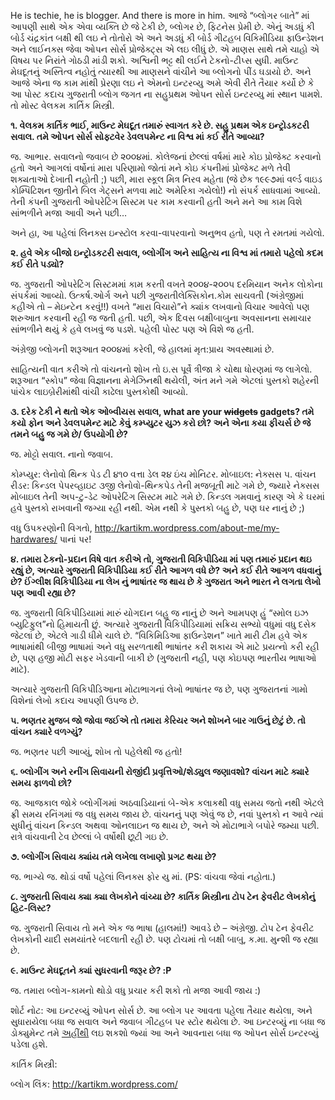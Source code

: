 He is techie, he is blogger. And there is more in him. આજે “બ્લોગર બાતે” માં આપણી સાથે એક એવા વ્યક્તિ છે જે ટેકી છે, બ્લોગર છે, ફિટનેસ પ્રેમી છે. એનું અડધું કી બોર્ડ ચંદ્રકાંત બક્ષી થી લઇ ને તોતોરો એ અને અડધું કી બોર્ડ ગીટહબ વિકિમીડિયા ફાઉન્ડેશન અને લાઈનક્સ જેવા ઓપન સોર્સ પ્રોજેક્ટ્સ એ લઇ લીધું છે. એ માણસ સાથે તમે ચાહો એ વિષય પર નિરાંતે ગોઠડી માંડી શકો. અશ્વિની ભટ્ટ થી લઈને ટેકનો-ટીપ્સ સુધી. માઉન્ટ મેઘદૂતનું અસ્તિત્વ નહોતું ત્યારથી આ માણસને વાંચીને આ બ્લોગનો પીંડ ઘડાયો છે. અને આજે એના જ કામ માંથી પ્રેરણા લઇ ને એમનો ઇન્ટરવ્યુ અમે એવી રીતે તૈયાર કર્યો છે કે આ પોસ્ટ કદાચ ગુજરાતી બ્લોગ જગત ના સહુપ્રથમ ઓપન સોર્સ ઇન્ટરવ્યુ માં સ્થાન પામશે. તો મોસ્ટ વેલકમ કાર્તિક મિસ્ત્રી.

**૧. વેલકમ કાર્તિક ભાઈ, માઉન્ટ મેઘદૂત તમારું સ્વાગત કરે છે. સહુ પ્રથમ એક ઇન્ટ્રોડકટરી સવાલ. તમે ઓપન સોર્સ સોફ્ટવેર ડેવલપમેન્ટ ના વિશ્વ માં કઈ રીતે આવ્યા?**

જ. આભાર. સવાલનો જવાબ છે ૨૦૦૪માં. કોલેજનાં છેલ્લાં વર્ષમાં મારે કોઇ પ્રોજેક્ટ કરવાનો હતો અને આગલાં વર્ષોનાં મારા પરિણામો જોતાં મને કોઇ કંપનીમાં પ્રોજેક્ટ મળે તેવી શક્યતાઓ દેખાતી નહોતી ;) પછી, મારા સ્કૂલ મિત્ર નિરવ મહેતા (જે છેક ૧૯૯૭માં વર્લ્ડ વાઇડ કોમ્પિટિશન જીતીને બિલ ગેટ્સને મળવા માટે અમેરિકા ગયેલો!) નો સંપર્ક સાધવામાં આવ્યો. તેની કંપની ગુજરાતી ઓપરેટિંગ સિસ્ટમ પર કામ કરવાની હતી અને મને આ કામ વિશે સાંભળીને મજા આવી અને પછી…

અને હા, આ પહેલાં લિનક્સ ઇન્સ્ટોલ કરવા-વાપરવાનો અનુભવ હતો, પણ તે રમતમાં ગયેલો.

**૨. હવે એક બીજો ઇન્ટ્રોડકટરી સવાલ, બ્લોગીંગ અને સાહિત્ય ના વિશ્વ માં તમારો પહેલો કદમ કઈ રીતે પડ્યો?**

જ. ગુજરાતી ઓપરેટિંગ સિસ્ટમમાં કામ કરતી વખતે ૨૦૦૪-૨૦૦૫ દરમિયાન અનેક લોકોના સંપર્કમાં આવ્યો. ઉત્કર્ષ.ઓર્ગ અને પછી ગુજરાતીલેક્સિકોન.કોમ સાચવતી (અંગ્રેજીમાં કહીએ તો – મેઇન્ટેન કરવું!!) વખતે “મારા વિચારો”ને ક્યાંક લખવાનો વિચાર આવેલો પણ શરુઆત કરવાની રહી જ જતી હતી. પછી, એક દિવસ બક્ષીબાબુના અવસાનના સમાચાર સાંભળીને થયું કે હવે લખવું જ પડશે. પહેલી પોસ્ટ પણ એ વિશે જ હતી.

અંગ્રેજી બ્લોગની શરૂઆત ૨૦૦૪માં કરેલી, જે હાલમાં મૃત:પ્રાય અવસ્થામાં છે.

સાહિત્યની વાત કરીએ તો વાંચનનો શોખ તો ઇ.સ પૂર્વે ત્રીજા કે ચોથા ધોરણમાં જ લાગેલો. શરૂઆત “સ્કોપ” જેવા વિજ્ઞાનના મેગેઝિનથી થયેલી, અંત મને ગમે એટલાં પુસ્તકો શહેરની પાંચેક લાઇબ્રેરીમાંથી વાંચી કાઢેલા પુસ્તકોથી આવ્યો.

**૩. દરેક ટેકી ને થતો એક ઓબ્વીયસ સવાલ, what are your ~~widgets~~ gadgets? તમે કયો ફોન અને ડેવલપમેન્ટ માટે કેવું કમ્પ્યુટર યુઝ કરો છો? અને એના કયા ફીચર્સ છે જે તમને બહુ જ ગમે છે/ ઉપયોગી છે?**

જ. મોટ્ટો સવાલ. નાનો જવાબ.

કોમ્પ્યુર: લેનોવો થિન્ક પેડ ટી ૪૧૦ વત્તા ડેલ ૨૪ ઇંચ મોનિટર.
મોબાઇલ: નેક્સસ ૫.
વાંચન રીડર: કિન્ડલ પેપરવ્હાઇટ ૩જી
લેનોવો-થિન્કપેડ તેની મજબૂતી માટે ગમે છે, જ્યારે નેક્સસ મોબાઇલ તેની અપ-ટુ-ડેટ ઓપરેટિંગ સિસ્ટમ માટે ગમે છે. કિન્ડલ ગમવાનું કારણ એ કે ઘરમાં હવે પુસ્તકો રાખવાની જગ્યા રહી નથી. એમ નથી કે પુસ્તકો બહુ છે, પણ ઘર નાનું છે ;)

વધુ ઉપકરણોની વિગતો, http://kartikm.wordpress.com/about-me/my-hardwares/ પાનાં પર!

**૪. તમારા ટેકનો-પ્રદાન વિષે વાત કરીએ તો, ગુજરાતી વિકિપીડિયા માં પણ તમારું પ્રદાન થઇ રહ્યું છે, અત્યારે ગુજરાતી વિકિપીડિયા કઈ રીતે આગળ વધે છે? અને કઈ રીતે આગળ વધવાનું છે? ઈંગ્લીશ વિકિપીડિયા ના લેખ નું ભાષાંતર જ થાય છે કે ગુજરાત અને ભારત ને લગતા લેખો પણ આવી રહ્યા છે?**

જ. ગુજરાતી વિકિપીડિયામાં મારું યોગદાન બહુ જ નાનું છે અને આમપણ હું “સ્મોલ ઇઝ બ્યુટિફુલ”નો હિમાયતી છું. અત્યારે ગુજરાતી વિકિપીડિયામાં સક્રિય સભ્યો વધુમાં વધુ દસેક જેટલાં છે, એટલે ગાડી ધીમે ચાલે છે. “વિકિમિડિઆ ફાઉન્ડેશન” ખાતે મારી ટીમ હવે એક ભાષામાંથી બીજી ભાષામાં અને વધુ સરળતાથી ભાષાંતર કરી શકાય એ માટે પ્રયત્નો કરી રહી છે, પણ હજી મોટી સફર ખેડવાની બાકી છે (ગુજરાતી નહી, પણ કોઇપણ ભારતીય ભાષાઓ માટે).

અત્યારે ગુજરાતી વિકિપીડિઆના મોટાભાગનાં લેખો ભાષાંતર જ છે, પણ ગુજરાતનાં ગામો વિશેનાં લેખો કદાચ આપણી ઉપજ છે.

**૫. ભણતર મુજબ જો જોવા જઈએ તો તમારા કેરિયર અને શોખને બાર ગાઉનું છેટું છે. તો વાંચન ક્યારે વળગ્યું?**

જ. ભણતર પછી આવ્યું, શોખ તો પહેલેથી જ હતો!

**૬. બ્લોગીંગ અને રનીંગ સિવાયની રોજીંદી પ્રવૃત્તિઓ/શેડ્યુલ જણાવશો? વાંચન માટે ક્યારે સમય ફાળવો છો?**

જ. આજકાલ જોકે બ્લોગીંગમાં અઠવાડિયાનાં બે-એક કલાકથી વધુ સમય જતો નથી એટલે ફ્રી સમય રનિંગમાં જ વધુ સમય જાય છે. વાંચનનું પણ એવું જ છે, નવાં પુસ્તકો ન આવે ત્યાં સુધીનું વાંચન કિન્ડલ અથવા ઓનલાઇન જ થાય છે, અને એ મોટાભાગે બપોરે જમ્યા પછી. રાત્રે વાંચવાની ટેવ છેલ્લાં બે વર્ષોથી છૂટી ગઇ છે.

**૭. બ્લોગીંગ સિવાય ક્યાંય તમે લખેલા લખાણો પ્રગટ થયા છે?**

જ. ભાગ્યે જ. થોડાં વર્ષો પહેલાં લિનક્સ ફોર યુ માં. (PS: વાંચવા જેવાં નહોતા.)

**૮. ગુજરાતી સિવાય ક્યા ક્યા લેખકોને વાંચ્યા છે? કાર્તિક મિસ્ત્રીના ટોપ ટેન ફેવરીટ લેખકોનું હિટ-લિસ્ટ?**

જ. ગુજરાતી સિવાય તો મને એક જ ભાષા (હાલમાં!) આવડે છે – અંગ્રેજી. ટોપ ટેન ફેવરીટ લેખકોની યાદી સમયાંતરે બદલાતી રહી છે. પણ ટોચમાં તો બક્ષી બાબુ, ક.મા. મુન્શી જ રહ્યા છે.

**૯. માઉન્ટ મેઘદૂતને ક્યાં સુધરવાની જરૂર છે? :P**

જ. તમારા બ્લોગ-કામનો થોડો વધુ પ્રચાર કરી શકો તો મજા આવી જાય :)

 

શોર્ટ નોટ: આ ઇન્ટરવ્યું ઓપન સોર્સ છે. આ બ્લોગ પર આવતા પહેલા તૈયાર થયેલા, અને સુધારાયેલા બધા જ સવાલ અને જવાબ ગીટહબ પર સ્ટોર થયેલા છે. આ ઇન્ટરવ્યું ના બધા જ ડોક્યુમેન્ટ તમે  [અહીંથી](https://github.com/PrashamTrivedi/MountMeghdoot) લઇ શકશો જ્યાં આ અને આવનારા બધા જ ઓપન સોર્સ ઇન્ટરવ્યું પડેલા હશે. 

 

કાર્તિક મિસ્ત્રી:

બ્લોગ લિંક: http://kartikm.wordpress.com/
